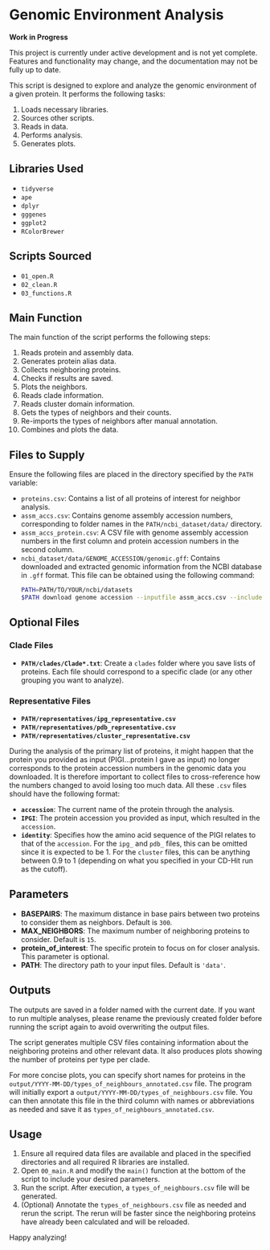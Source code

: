 # Genomic Environment Analysis

**Work in Progress**

This project is currently under active development and is not yet complete. Features and functionality may change, and the documentation may not be fully up to date.

This script is designed to explore and analyze the genomic environment of a given protein. It performs the following tasks:

1. Loads necessary libraries.
2. Sources other scripts.
3. Reads in data.
4. Performs analysis.
5. Generates plots.

## Libraries Used
- `tidyverse`
- `ape`
- `dplyr`
- `gggenes`
- `ggplot2`
- `RColorBrewer`

## Scripts Sourced
- `01_open.R`
- `02_clean.R`
- `03_functions.R`

## Main Function
The main function of the script performs the following steps:

1. Reads protein and assembly data.
2. Generates protein alias data.
3. Collects neighboring proteins.
4. Checks if results are saved.
5. Plots the neighbors.
6. Reads clade information.
7. Reads cluster domain information.
8. Gets the types of neighbors and their counts.
9. Re-imports the types of neighbors after manual annotation.
10. Combines and plots the data.


## Files to Supply

Ensure the following files are placed in the directory specified by the `PATH` variable:

- `proteins.csv`: Contains a list of all proteins of interest for neighbor analysis.
- `assm_accs.csv`: Contains genome assembly accession numbers, corresponding to folder names in the `PATH/ncbi_dataset/data/` directory.
- `assm_accs_protein.csv`: A CSV file with genome assembly accession numbers in the first column and protein accession numbers in the second column.
- `ncbi_dataset/data/GENOME_ACCESSION/genomic.gff`: Contains downloaded and extracted genomic information from the NCBI database in `.gff` format. This file can be obtained using the following command:
    ```bash
    PATH=PATH/TO/YOUR/ncbi/datasets
    $PATH download genome accession --inputfile assm_accs.csv --include gff3
    ```
## Optional Files

### Clade Files
- **`PATH/clades/Clade*.txt`**: Create a `clades` folder where you save lists of proteins. Each file should correspond to a specific clade (or any other grouping you want to analyze).

### Representative Files
- **`PATH/representatives/ipg_representative.csv`**
- **`PATH/representatives/pdb_representative.csv`**
- **`PATH/representatives/cluster_representative.csv`**

During the analysis of the primary list of proteins, it might happen that the protein you provided as input (PIGI...protein I gave as input) no longer corresponds to the protein accession numbers in the genomic data you downloaded. It is therefore important to collect files to cross-reference how the numbers changed to avoid losing too much data. All these `.csv` files should have the following format:

- **`accession`**: The current name of the protein through the analysis.
- **`IPGI`**: The protein accession you provided as input, which resulted in the `accession`.
- **`identity`**: Specifies how the amino acid sequence of the PIGI relates to that of the `accession`. For the `ipg_` and `pdb_` files, this can be omitted since it is expected to be 1. For the `cluster` files, this can be anything between 0.9 to 1 (depending on what you specified in your CD-Hit run as the cutoff).

## Parameters

- **BASEPAIRS**: The maximum distance in base pairs between two proteins to consider them as neighbors. Default is `300`.
- **MAX_NEIGHBORS**: The maximum number of neighboring proteins to consider. Default is `15`.
- **protein_of_interest**: The specific protein to focus on for closer analysis. This parameter is optional.
- **PATH**: The directory path to your input files. Default is `'data'`.


## Outputs
The outputs are saved in a folder named with the current date. If you want to run multiple analyses, please rename the previously created folder before running the script again to avoid overwriting the output files. 

The script generates multiple CSV files containing information about the neighboring proteins and other relevant data. It also produces plots showing the number of proteins per type per clade. 

For more concise plots, you can specify short names for proteins in the `output/YYYY-MM-DD/types_of_neighbours_annotated.csv` file. The program will initially export a `output/YYYY-MM-DD/types_of_neighbours.csv` file. You can then annotate this file in the third column with names or abbreviations as needed and save it as `types_of_neighbours_annotated.csv`.
 

## Usage

1. Ensure all required data files are available and placed in the specified directories and all required R libraries are installed.
2. Open `00_main.R` and modify the `main()` function at the bottom of the script to include your desired parameters.
3. Run the script. After execution, a `types_of_neighbours.csv` file will be generated.
4. (Optional) Annotate the `types_of_neighbours.csv` file as needed and rerun the script. The rerun will be faster since the neighboring proteins have already been calculated and will be reloaded.

Happy analyzing!


